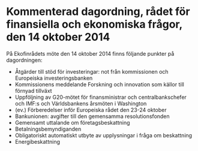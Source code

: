 # Kommenterad dagordning, rådet för finansiella och ekonomiska frågor, den 14 oktober 2014

På Ekofinrådets möte den 14 oktober 2014 finns följande punkter på dagordningen:

* Åtgärder till stöd för investeringar: not från kommissionen och Europeiska investeringsbanken
* Kommissionens meddelande Forskning och innovation som källor till förnyad tillväxt
* Uppföljning av G20\-mötet för finansministrar och centralbankschefer och IMF:s och Världsbankens årsmöten i Washington
* (ev.) Förberedelser inför Europeiska rådet den 23\-24 oktober
* Bankunionen: avgifter till den gemensamma resolutionsfonden
* Gemensamt uttalande om företagsbeskattning
* Betalningsbemyndiganden
* Obligatoriskt automatiskt utbyte av upplysningar i fråga om beskattning
* Energibeskattning
